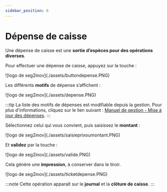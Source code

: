 ```yaml
---
sidebar_position: 6
---
```

# Dépense de caisse


Une dépense de caisse est une **sortie d’espèces pour des opérations diverses**.

Pour effectuer une dépense de caisse,  appuyez sur la touche :

<div className="contenaireImg">
    ![logo de seg2inov](./assets/buttondepense.PNG)
</div>

Les différents **motifs** de dépense s’affichent : 

<div className="contenaireImg">
    ![logo de seg2inov](./assets/depense.PNG)
</div>

:::tip
La liste des motifs de dépenses est modifiable depuis la gestion. Pour plus d'informations, cliquez sur le lien suivant : [Manuel de gestion - Mise à jour des dépenses](https://aide.seg2inov.fr/docs/manuel-gestion/gestion-de-caisse/maj-depenses).
:::

Sélectionnez celui qui vous convient, puis saisissez le **montant** : 

<div className="contenaireImg">
    ![logo de seg2inov](./assets/saisieprixoumontant.PNG)
</div>

Et **validez** par la touche : 

<div className="contenaireImg">
    ![logo de seg2inov](./assets/valide.PNG)
</div>

Cela génère une **impression**, à conserver dans le tiroir. 

<div className="contenaireImg">
    ![logo de seg2inov](./assets/ticketdepense.PNG)
</div>

:::note
Cette opération apparaît sur le **journal** et la **clôture de caisse**.
:::
